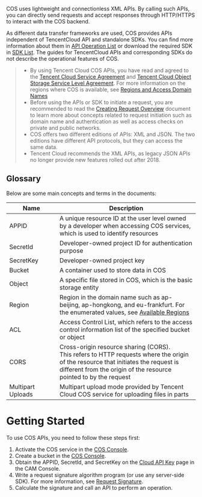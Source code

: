 COS uses lightweight and connectionless XML APIs. By calling such APIs, you can directly send requests and accept responses through HTTP/HTTPS to interact with the COS backend.

As different data transfer frameworks are used, COS provides APIs independent of TencentCloud API and standalone SDKs. You can find more information about them in [API Operation List](https://intl.cloud.tencent.com/document/product/436/10111) or download the required SDK in [SDK List](https://intl.cloud.tencent.com/document/product/436/6474). The guides for TencentCloud APIs and corresponding SDKs do not describe the operational features of COS.

>
>- By using Tencent Cloud COS APIs, you have read and agreed to the [Tencent Cloud Service Agreement](https://intl.cloud.tencent.com/document/product/301/9248) and [Tencent Cloud Object Storage Service Level Agreement](https://intl.cloud.tencent.com/document/product/436/6227).
For more information on the regions where COS is available, see [Regions and Access Domain Names](https://intl.cloud.tencent.com/document/product/436/6224) 
>- Before using the APIs or SDK to initiate a request, you are recommended to read the [Creating Request Overview](https://intl.cloud.tencent.com/document/product/436/30613) document to learn more about concepts related to request initiation such as domain name and authentication as well as access checks on private and public networks.
>- COS offers two different editions of APIs: XML and JSON. The two editions have different API protocols, but they can access the same data.
>- Tencent Cloud recommends the XML APIs, as legacy JSON APIs no longer provide new features rolled out after 2018.

## Glossary
Below are some main concepts and terms in the documents:
<style rel="stylesheet">
table th:nth-of-type(1) {
width: 150px;	
}
table th:nth-of-type(2) {
width:550px;	
}
</style>

| Name |	 Description |
|---|---|
| APPID	| A unique resource ID at the user level owned by a developer when accessing COS services, which is used to identify resources |
| SecretId | Developer-owned project ID for authentication purpose |
| SecretKey	| Developer-owned project key |
| Bucket |	A container used to store data in COS |
| Object |	A specific file stored in COS, which is the basic storage entity |
| Region|	Region in the domain name such as ap-beijing, ap-hongkong, and eu-frankfurt. For the enumerated values, see [Available Regions](https://intl.cloud.tencent.com/document/product/436/6224) |
| ACL |	Access Control List, which refers to the access control information list of the specified bucket or object |
| CORS | Cross-origin resource sharing (CORS). <br>This refers to HTTP requests where the origin of the resource that initiates the request is different from the origin of the resource pointed to by the request |
| Multipart Uploads | Multipart upload mode provided by Tencent Cloud COS service for uploading files in parts |


# Getting Started

To use COS APIs, you need to follow these steps first:

1. Activate the COS service in the [COS Console](https://console.cloud.tencent.com/cos5).
2. Create a bucket in the [COS Console](https://console.cloud.tencent.com/cos5).
3. Obtain the APPID, SecretId, and SecretKey on the [Cloud API Key](https://console.cloud.tencent.com/capi) page in the CAM Console.
4. Write a request signature algorithm program (or use any server-side SDK). For more information, see [Request Signature](https://intl.cloud.tencent.com/document/product/436/7778).
5. Calculate the signature and call an API to perform an operation.
